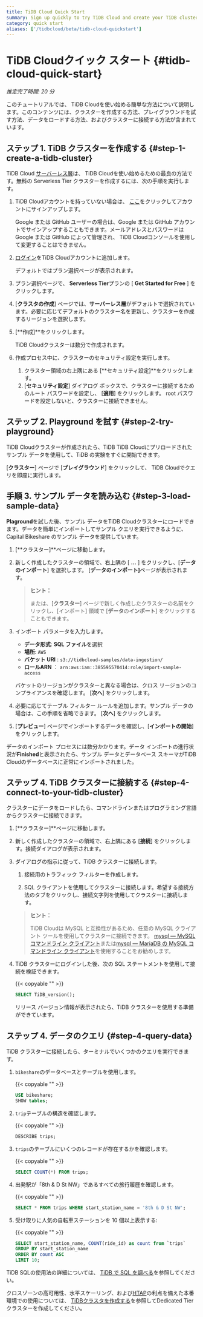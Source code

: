 ```yaml
---
title: TiDB Cloud Quick Start
summary: Sign up quickly to try TiDB Cloud and create your TiDB cluster.
category: quick start
aliases: ['/tidbcloud/beta/tidb-cloud-quickstart']
---
```


# TiDB Cloudクイック スタート {#tidb-cloud-quick-start}

*推定完了時間: 20 分*

このチュートリアルでは、 TiDB Cloudを使い始める簡単な方法について説明します。このコンテンツには、クラスターを作成する方法、プレイグラウンドを試す方法、データをロードする方法、およびクラスターに接続する方法が含まれています。

## ステップ 1. TiDB クラスターを作成する {#step-1-create-a-tidb-cluster}

TiDB Cloud [サーバーレス層](/tidb-cloud/select-cluster-tier.md#serverless-tier)は、 TiDB Cloudを使い始めるための最良の方法です。無料の Serverless Tier クラスターを作成するには、次の手順を実行します。

1.  TiDB Cloudアカウントを持っていない場合は、 [ここ](https://tidbcloud.com/free-trial)をクリックしてアカウントにサインアップします。

    Google または GitHub ユーザーの場合は、Google または GitHub アカウントでサインアップすることもできます。メールアドレスとパスワードは Google または GitHub によって管理され、 TiDB Cloudコンソールを使用して変更することはできません。

2.  [ログイン](https://tidbcloud.com/)をTiDB Cloudアカウントに追加します。

    デフォルトではプラン選択ページが表示されます。

3.  プラン選択ページで、 **Serverless Tier**プランの [ <strong>Get Started for Free</strong> ] をクリックします。

4.  [**クラスタの作成**] ページでは、<strong>サーバーレス層</strong>がデフォルトで選択されています。必要に応じてデフォルトのクラスター名を更新し、クラスターを作成するリージョンを選択します。

5.  [**作成]**をクリックします。

    TiDB Cloudクラスターは数分で作成されます。

6.  作成プロセス中に、クラスターのセキュリティ設定を実行します。

    1.  クラスター領域の右上隅にある [**セキュリティ設定]**をクリックします。
    2.  [**セキュリティ設定**] ダイアログ ボックスで、クラスターに接続するためのルート パスワードを設定し、 [<strong>適用</strong>] をクリックします。 root パスワードを設定しないと、クラスターに接続できません。

## ステップ 2. Playground を試す {#step-2-try-playground}

TiDB Cloudクラスターが作成されたら、TiDB TiDB Cloudにプリロードされたサンプル データを使用して、TiDB の実験をすぐに開始できます。

[**クラスター**] ページで [<strong>プレイグラウンド</strong>] をクリックして、 TiDB Cloudでクエリを即座に実行します。

## 手順 3. サンプル データを読み込む {#step-3-load-sample-data}

**Plaground**を試した後、サンプル データをTiDB Cloudクラスターにロードできます。データを簡単にインポートしてサンプル クエリを実行できるように、Capital Bikeshare のサンプル データを提供しています。

1.  [**クラスター]**ページに移動します。

2.  新しく作成したクラスターの領域で、右上隅の [ **...** ] をクリックし、[<strong>データのインポート</strong>] を選択します。 [<strong>データのインポート]</strong>ページが表示されます。

    > **ヒント：**
    >
    > または、[**クラスター**] ページで新しく作成したクラスターの名前をクリックし、[インポート] 領域で [<strong>データ</strong>の<strong>インポート</strong>] をクリックすることもできます。

3.  インポート パラメータを入力します。

    -   **データ形式**: <strong>SQL ファイル</strong>を選択
    -   **場所**: `AWS`
    -   **バケット URI** : `s3://tidbcloud-samples/data-ingestion/`
    -   **ロールARN** ： `arn:aws:iam::385595570414:role/import-sample-access`

    バケットのリージョンがクラスターと異なる場合は、クロス リージョンのコンプライアンスを確認します。 [**次へ**] をクリックします。

4.  必要に応じてテーブル フィルター ルールを追加します。サンプル データの場合は、この手順を省略できます。 [**次へ**] をクリックします。

5.  [**プレビュー**] ページでインポートするデータを確認し、[<strong>インポートの開始</strong>] をクリックします。

データのインポート プロセスには数分かかります。データ インポートの進行状況が**Finished**と表示されたら、サンプル データとデータベース スキーマがTiDB Cloudのデータベースに正常にインポートされました。

## ステップ 4. TiDB クラスターに接続する {#step-4-connect-to-your-tidb-cluster}

クラスターにデータをロードしたら、コマンドラインまたはプログラミング言語からクラスターに接続できます。

1.  [**クラスター]**ページに移動します。

2.  新しく作成したクラスターの領域で、右上隅にある [**接続**] をクリックします。接続ダイアログが表示されます。

3.  ダイアログの指示に従って、TiDB クラスターに接続します。

    1.  接続用のトラフィック フィルターを作成します。

    2.  SQL クライアントを使用してクラスターに接続します。希望する接続方法のタブをクリックし、接続文字列を使用してクラスターに接続します。

    > **ヒント：**
    >
    > TiDB Cloudは MySQL と互換性があるため、任意の MySQL クライアント ツールを使用してクラスターに接続できます。 [mysql — MySQL コマンドライン クライアント](https://dev.mysql.com/doc/refman/8.0/en/mysql.html)または[mysql — MariaDB の MySQL コマンドライン クライアント](https://mariadb.com/kb/en/mysql-command-line-client/)を使用することをお勧めします。

4.  TiDB クラスターにログインした後、次の SQL ステートメントを使用して接続を検証できます。

    {{< copyable "" >}}

    ```sql
    SELECT TiDB_version();
    ```

    リリース バージョン情報が表示されたら、TiDB クラスターを使用する準備ができています。

## ステップ 4. データのクエリ {#step-4-query-data}

TiDB クラスターに接続したら、ターミナルでいくつかのクエリを実行できます。

1.  `bikeshare`のデータベースとテーブルを使用します。

    {{< copyable "" >}}

    ```sql
    USE bikeshare;
    SHOW tables;
    ```

2.  `trip`テーブルの構造を確認します。

    {{< copyable "" >}}

    ```sql
    DESCRIBE trips;
    ```

3.  `trips`のテーブルにいくつのレコードが存在するかを確認します。

    {{< copyable "" >}}

    ```sql
    SELECT COUNT(*) FROM trips;
    ```

4.  出発駅が「8th &amp; D St NW」であるすべての旅行履歴を確認します。

    {{< copyable "" >}}

    ```sql
    SELECT * FROM trips WHERE start_station_name = '8th & D St NW';
    ```

5.  受け取りに人気の自転車ステーションを 10 個以上表示する:

    {{< copyable "" >}}

    ```sql
    SELECT start_station_name, COUNT(ride_id) as count from `trips`
    GROUP BY start_station_name
    ORDER BY count ASC
    LIMIT 10;
    ```

TiDB SQLの使用法の詳細については、 [TiDB で SQL を調べる](/basic-sql-operations.md)を参照してください。

クロスゾーンの高可用性、水平スケーリング、および[HTAP](https://en.wikipedia.org/wiki/Hybrid_transactional/analytical_processing)の利点を備えた本番環境での使用については、 [TiDBクラスタを作成する](/tidb-cloud/create-tidb-cluster.md)を参照してDedicated Tierクラスターを作成してください。
